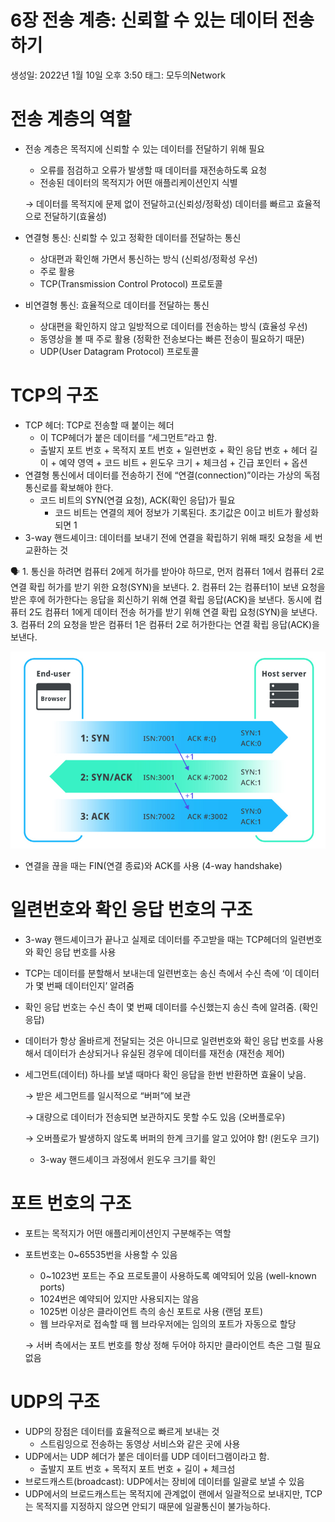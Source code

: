 # 6장 전송 계층: 신뢰할 수 있는 데이터 전송하기

생성일: 2022년 1월 10일 오후 3:50
태그: 모두의Network

# 전송 계층의 역할

- 전송 계층은 목적지에 신뢰할 수 있는 데이터를 전달하기 위해 필요
    - 오류를 점검하고 오류가 발생할 때 데이터를 재전송하도록 요청
    - 전송된 데이터의 목적지가 어떤 애플리케이션인지 식별
    
    → 데이터를 목적지에 문제 없이 전달하고(신뢰성/정확성) 데이터를 빠르고 효율적으로 전달하기(효율성)
    
- 연결형 통신: 신뢰할 수 있고 정확한 데이터를 전달하는 통신
    - 상대편과 확인해 가면서 통신하는 방식 (신뢰성/정확성 우선)
    - 주로 활용
    - TCP(Transmission Control Protocol) 프로토콜
- 비연결형 통신: 효율적으로 데이터를 전달하는 통신
    - 상대편을 확인하지 않고 일방적으로 데이터를 전송하는 방식 (효율성 우선)
    - 동영상을 볼 때 주로 활용 (정확한 전송보다는 빠른 전송이 필요하기 때문)
    - UDP(User Datagram Protocol) 프로토콜

# TCP의 구조

- TCP 헤더: TCP로 전송할 때 붙이는 헤더
    - 이 TCP헤더가 붙은 데이터를 “세그먼트”라고 함.
    - 출발지 포트 번호 + 목적지 포트 번호 + 일련번호 + 확인 응답 번호 + 헤더 길이 + 예약 영역 + 코드 비트 + 윈도우 크기 + 체크섬 + 긴급 포인터 + 옵션
- 연결형 통신에서 데이터를 전송하기 전에 “연결(connection)”이라는 가상의 독점 통신로를 확보해야 한다.
    - 코드 비트의 SYN(연결 요청), ACK(확인 응답)가 필요
        - 코드 비트는 연결의 제어 정보가 기록된다. 초기값은 0이고 비트가 활성화되면 1
- 3-way 핸드셰이크: 데이터를 보내기 전에 연결을 확립하기 위해 패킷 요청을 세 번 교환하는 것

<aside>
🗣 1. 통신을 하려면 컴퓨터 2에게 허가를 받아야 하므로, 먼저 컴퓨터 1에서 컴퓨터 2로 연결 확립 허가를 받기 위한 요청(SYN)을 보낸다.
2. 컴퓨터 2는 컴퓨터1이 보낸 요청을 받은 후에 허가한다는 응답을 회신하기 위해 연결 확립 응답(ACK)을 보낸다. 동시에 컴퓨터 2도 컴퓨터 1에게 데이터 전송 허가를 받기 위해 연결 확립 요청(SYN)을 보낸다.
3. 컴퓨터 2의 요청을 받은 컴퓨터 1은 컴퓨터 2로 허가한다는 연결 확립 응답(ACK)을 보낸다.

</aside>

![Untitled](/img/Network_Img/220110Untitled.png)

- 연결을 끊을 때는 FIN(연결 종료)와 ACK를 사용 (4-way handshake)

# 일련번호와 확인 응답 번호의 구조

- 3-way 핸드셰이크가 끝나고 실제로 데이터를 주고받을 때는 TCP헤더의 일련번호와 확인 응답 번호를 사용
- TCP는 데이터를 분할해서 보내는데 일련번호는 송신 측에서 수신 측에 ‘이 데이터가 몇 번째 데이터인지’ 알려줌
- 확인 응답 번호는 수신 측이 몇 번째 데이터를 수신했는지  송신 측에 알려줌. (확인 응답)
- 데이터가 항상 올바르게 전달되는 것은 아니므로 일련번호와 확인 응답 번호를 사용해서 데이터가 손상되거나 유실된 경우에 데이터를 재전송 (재전송 제어)
- 세그먼트(데이터) 하나를 보낼 때마다 확인 응답을 한번 반환하면 효율이 낮음.
    
    → 받은 세그먼트를 일시적으로 “버퍼”에 보관
    
    → 대량으로 데이터가 전송되면 보관하지도 못할 수도 있음 (오버플로우)
    
    → 오버플로가 발생하지 않도록 버퍼의 한계 크기를 알고 있어야 함! (윈도우 크기)
    
    - 3-way 핸드셰이크 과정에서 윈도우 크기를 확인

# 포트 번호의 구조

- 포트는 목적지가 어떤 애플리케이션인지 구분해주는 역할
- 포트번호는 0~65535번을 사용할 수 있음
    - 0~1023번 포트는 주요 프로토콜이 사용하도록 예약되어 있음 (well-known ports)
    - 1024번은 예약되어 있지만 사용되지는 않음
    - 1025번 이상은 클라이언트 측의 송신 포트로 사용 (랜덤 포트)
    - 웹 브라우저로 접속할 때 웹 브라우저에는 임의의 포트가 자동으로 할당
    
    → 서버 측에서는 포트 번호를 항상 정해 두어야 하지만 클라이언트 측은 그럴 필요 없음
    

# UDP의 구조

- UDP의 장점은 데이터를 효율적으로 빠르게 보내는 것
    - 스트림잉으로 전송하는 동영상 서비스와 같은 곳에 사용
- UDP에서는 UDP 헤더가 붙은 데이터를 UDP 데이터그램이라고 함.
    - 출발지 포트 번호 + 목적지 포트 번호 + 길이 + 체크섬
- 브로드캐스트(broadcast): UDP에서는 장비에 데이터를 일괄로 보낼 수 있음
- UDP에서의 브로드캐스트는 목적지에 관계없이 랜에서 일괄적으로 보내지만, TCP는 목적지를 지정하지 않으면 안되기 때문에 일괄통신이 불가능하다.
